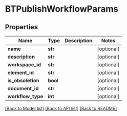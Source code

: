 # BTPublishWorkflowParams

## Properties
Name | Type | Description | Notes
------------ | ------------- | ------------- | -------------
**name** | **str** |  | [optional] 
**description** | **str** |  | [optional] 
**workspace_id** | **str** |  | [optional] 
**element_id** | **str** |  | [optional] 
**is_obsoletion** | **bool** |  | [optional] 
**document_id** | **str** |  | [optional] 
**workflow_type** | **int** |  | [optional] 

[[Back to Model list]](../README.md#documentation-for-models) [[Back to API list]](../README.md#documentation-for-api-endpoints) [[Back to README]](../README.md)


